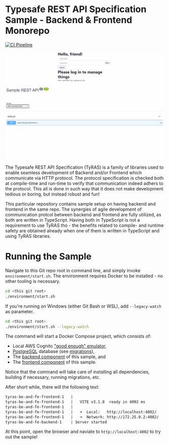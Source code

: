 # Typesafe REST API Specification Sample - Backend & Frontend Monorepo

[![CI Pipeline](https://github.com/ty-ras/sample-be-fe-monorepo/actions/workflows/ci.yml/badge.svg)](https://github.com/ty-ras/sample-be-fe-monorepo/actions/workflows/ci.yml)

![Animation of Frontend Usage](https://raw.githubusercontent.com/ty-ras/sample-be-fe-monorepo/main/doc/fe-usage.gif)

The Typesafe REST API Specification (TyRAS) is a family of libraries used to enable seamless development of Backend and/or Frontend which communicate via HTTP protocol.
The protocol specification is checked both at compile-time and run-time to verify that communication indeed adhers to the protocol.
This all is done in such way that it does not make development tedious or boring, but instead robust and fun!

This particular repository contains sample setup on having backend and frontend in the same repo.
The synergies of agile development of communication protcol between backend and frontend are fully utilized, as both are written in TypeScript.
Having both in TypeScript is not a requirement to use TyRAS tho - the benefits related to compile- and runtime safety are obtained already when one of them is written in TypeScript and using TyRAS libraries.

# Running the Sample
Navigate to this Git repo root in command line, and simply invoke `environment/start.sh`.
The environment requires Docker to be installed - no other tooling is necessary.
```sh
cd <this git root>
./environment/start.sh
```

If you're running on Windows (either Git Bash or WSL), add `--legacy-watch` as parameter.
```sh
cd <this git root>
./environment/start.sh --legacy-watch
```

The command will start a Docker Compose project, which consists of:
- Local AWS Cognito ["good enough" emulator](https://github.com/jagregory/cognito-local),
- [PostgreSQL](https://www.postgresql.org) database (see [migrations](./db/migrations)),
- The [backend component](./backend) of this sample, and
- The [frontend component](./frontend) of this sample.

Notice that the command will take care of installing all dependencies, building if necessary, running migrations, etc.

After short while, there will the following text:
```
tyras-be-and-fe-frontend-1   |
tyras-be-and-fe-frontend-1   |   VITE v3.1.8  ready in 4092 ms
tyras-be-and-fe-frontend-1   |
tyras-be-and-fe-frontend-1   |   ➜  Local:   http://localhost:4002/
tyras-be-and-fe-frontend-1   |   ➜  Network: http://172.25.0.2:4002/
tyras-be-and-fe-backend-1    | Server started
```

At this point, open the browser and naviate to `http://localhost:4002` to try out the sample!
